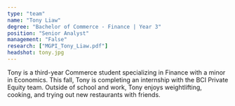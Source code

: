 ```yaml
---
type: "team"
name: "Tony Liaw"
degree: "Bachelor of Commerce - Finance | Year 3"
position: "Senior Analyst"
management: "False"
research: ["MGPI_Tony_Liaw.pdf"]
headshot: tony.jpg
---
```


Tony is a third-year Commerce student specializing in Finance with a minor in Economics. This fall, Tony is completing an internship with the BCI Private Equity team. Outside of school and work, Tony enjoys weightlifting, cooking, and trying out new restaurants with friends.
